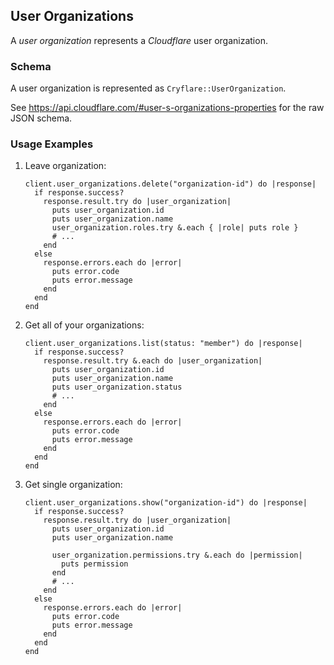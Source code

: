 ## User Organizations

A *user organization* represents a *Cloudflare* user organization.

### Schema

A user organization is represented as `Cryflare::UserOrganization`.

See https://api.cloudflare.com/#user-s-organizations-properties for the raw JSON schema.

### Usage Examples

1. Leave organization:

   ```crystal
   client.user_organizations.delete("organization-id") do |response|
     if response.success?
       response.result.try do |user_organization|
         puts user_organization.id
         puts user_organization.name
         user_organization.roles.try &.each { |role| puts role }
         # ...
       end
     else
       response.errors.each do |error|
         puts error.code
         puts error.message
       end
     end
   end
   ```

1. Get all of your organizations:

   ```crystal
   client.user_organizations.list(status: "member") do |response|
     if response.success?
       response.result.try &.each do |user_organization|
         puts user_organization.id
         puts user_organization.name
         puts user_organization.status
         # ...
       end
     else
       response.errors.each do |error|
         puts error.code
         puts error.message
       end
     end
   end
   ```

1. Get single organization:

   ```crystal
   client.user_organizations.show("organization-id") do |response|
     if response.success?
       response.result.try do |user_organization|
         puts user_organization.id
         puts user_organization.name

         user_organization.permissions.try &.each do |permission|
           puts permission
         end
         # ...
       end
     else
       response.errors.each do |error|
         puts error.code
         puts error.message
       end
     end
   end
   ```
